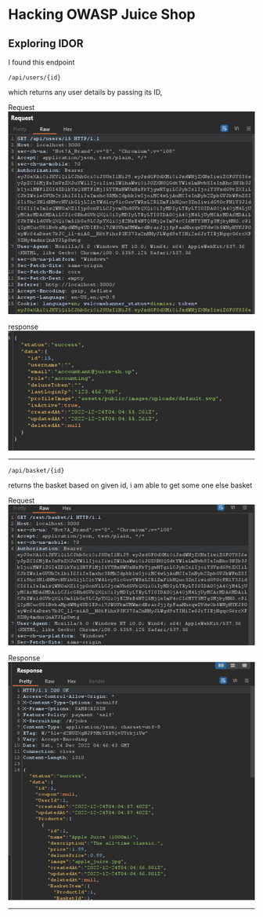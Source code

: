 # Hacking OWASP Juice Shop

## Exploring IDOR
I found this endpoint
```
/api/users/{id}
```
which returns any user details by passing its ID,

Request
![request](img/1.png)

response
![alt](img/2.png)

---

```
/api/basket/{id}
```
returns the basket based on given id, i am able to get some one else basket

Request
![alt](img/3.png)

Response
![alt](img/4.png)

---
